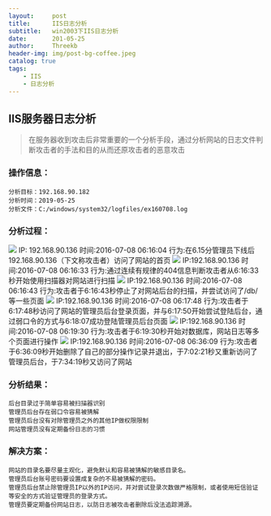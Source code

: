 ```yaml
---
layout:     post
title:      IIS日志分析
subtitle:   win2003下IIS日志分析
date:       201-05-25
author:     Threekb
header-img: img/post-bg-coffee.jpeg
catalog: true
tags:
    - IIS
    - 日志分析
---
```


## IIS服务器日志分析
>在服务器收到攻击后非常重要的一个分析手段，通过分析网站的日志文件判断攻击者的手法和目的从而还原攻击者的恶意攻击
### 操作信息：
    分析目标：192.168.90.182
    分析时间：2019-05-25
    分析文件：C:/windows/system32/logfiles/ex160708.log

### 分析过程：
![](https://threekb-1259310634.cos.ap-beijing.myqcloud.com/blog/20190525205149.png)
    IP: 192.168.90.136
    时间:2016-07-08 06:16:04
    行为:在6.15分管理员下线后192.168.90.136（下文称攻击者）访问了网站的首页
![](https://threekb-1259310634.cos.ap-beijing.myqcloud.com/blog/20190525205229.png)
    IP:192.168.90.136
    时间:2016-07-08 06:16:33
    行为:通过连续有规律的404信息判断攻击者从6:16:33 秒开始使用扫描器对网站进行扫描
![](https://threekb-1259310634.cos.ap-beijing.myqcloud.com/blog/20190525205246.png)
    IP:192.168.90.136
    时间:2016-07-08 06:16:43
    行为:攻击者于6:16:43秒停止了对网站后台的扫描，并尝试访问了/db/等一些页面
![](https://threekb-1259310634.cos.ap-beijing.myqcloud.com/blog/20190525205305.png)
    IP:192.168.90.136
    时间:2016-07-08 06:17:48
    行为:攻击者于6:17:48秒访问了网站的管理员后台登录页面，并与6:17:50开始尝试登陆后台，通过弱口令的方式与6:18:07成功登陆管理员后台页面
![](https://threekb-1259310634.cos.ap-beijing.myqcloud.com/blog/20190525205305.png)
    IP:192.168.90.136
    时间:2016-07-08 06:19:30
    行为:攻击者于6:19:30秒开始对数据库，网站日志等多个页面进行操作
![](https://threekb-1259310634.cos.ap-beijing.myqcloud.com/blog/20190525205316.png)
    IP:192.168.90.136
    时间:2016-07-08 06:36:09
    行为:攻击者于6:36:09秒开始删除了自己的部分操作记录并退出，于7:02:21秒又重新访问了管理员后台，于7:34:19秒又访问了网站

### 分析结果：
    后台目录过于简单容易被扫描器识别
    管理员后台存在弱口令容易被猜解
    管理员后台没有对除管理员之外的其他IP做权限限制
    网站管理员没有定期备份日志的习惯 

### 解决方案：
    网站的目录名要尽量主观化，避免默认和容易被猜解的敏感目录名。
    管理员后台账号密码要设置成复杂的不易被猜解的密码。
    管理员后台禁止除管理员IP以外的IP访问，并对尝试登录次数做严格限制，或者使用短信验证等安全的方式验证管理员的登录方式。
    管理员要定期备份网站日志，以防日志被攻击者删除后没法追踪溯源。




